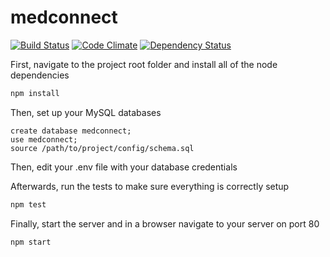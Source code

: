# medconnect
[![Build Status](https://travis-ci.org/tannerwj/medconnect.svg?branch=master)](https://travis-ci.org/tannerwj/medconnect)
[![Code Climate](https://codeclimate.com/github/tannerwj/medconnect/badges/gpa.svg)](https://codeclimate.com/github/tannerwj/medconnect)
[![Dependency Status](https://gemnasium.com/tannerwj/medconnect.svg)](https://gemnasium.com/tannerwj/medconnect)

First, navigate to the project root folder and install all of the node dependencies

```bash
npm install
```

Then, set up your MySQL databases

```MySQL
create database medconnect;
use medconnect;
source /path/to/project/config/schema.sql
```

Then, edit your .env file with your database credentials

Afterwards, run the tests to make sure everything is correctly setup

```bash
npm test
```

Finally, start the server and in a browser navigate to your server on port 80

```bash
npm start
```
